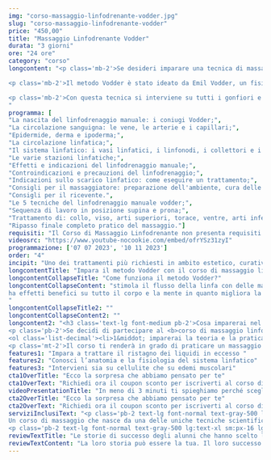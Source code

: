 ```yaml
---
img: "corso-massaggio-linfodrenante-vodder.jpg"
slug: "corso-massaggio-linfodrenante-vodder"
price: "450,00"
title: "Massaggio Linfodrenante Vodder"
durata: "3 giorni"
ore: "24 ore"
category: "corso"
longcontent: "<p class='mb-2'>Se desideri imparare una tecnica di massaggio manuale che agisce direttamente sul sistema linfatico, questo è il corso giusto per te.</p> 

<p class='mb-2'>Il metodo Vodder è stato ideato da Emil Vodder, un fisioterapista danese che ha studiato a fondo il sistema linfatico e ha elaborato una tecnica efficace e scientificamente provata. È il più riconosciuto a livello internazionale tra i metodi di linfodrenaggio manuale.</p> 

<p class='mb-2'>Con questa tecnica si interviene su tutti i gonfiori e gli edemi causati da ristagni linfatici e problemi al sistema di drenaggio.</p> 
"
programma: [
"La nascita del linfodrenaggio manuale: i coniugi Vodder;",
"La circolazione sanguigna: le vene, le arterie e i capillari;",
"Epidermide, derma e ipoderma;",
"La circolazione linfatica;",
"Il sistema linfatico: i vasi linfatici, i linfonodi, i collettori e i dotti linfatici;",
"Le varie stazioni linfatiche;",
"Effetti e indicazioni del linfodrenaggio manuale;",
"Controindicazioni e precauzioni del linfodrenaggio;",
"Indicazioni sullo scarico linfatico: come eseguire un trattamento;",
"Consigli per il massaggiatore: preparazione dell'ambiente, cura delle mani e abbigliamento;",
"Consigli per il ricevente.",
"Le 5 tecniche del linfodrenaggio manuale vodder;",
"Sequenza di lavoro in posizione supina e prona;",
"Trattamento di: collo, viso, arti superiori, torace, ventre, arti inferiori, regione dorsale, lombare e glutei;",
"Ripasso finale completo pratico del massaggio."]
requisiti: "Il Corso di Massaggio Linfodrenante non presenta requisiti ed è aperto a tutti."
videosrc: "https://www.youtube-nocookie.com/embed/ofrYSz31zyI"
programmazione: ['07 07 2023', '10 11 2023']  
order: "4"
incipit: "Uno dei trattamenti più richiesti in ambito estetico, curativo e sportivo. Di cosa stiamo parlando? Del corso di massaggio linfodrenante. Scopri ora la nostra offerta formativa."
longcontentTitle: "Impara il metodo Vodder con il corso di massaggio linfodrenante"            
longcontentCollapseTitle: "Come funziona il metodo Vodder?"
longcontentCollapseContent: "stimola il flusso della linfa con delle manualità delicate, precise e ritmiche, seguendo il percorso dei capillari, dei vasi, dei collettori, dei tronchi e dei linfonodi linfatici;
ha effetti benefici su tutto il corpo e la mente in quanto migliora la circolazione sanguigna e linfatica, elimina le tossine, riduce i gonfiori e gli edemi, rafforza il sistema immunitario, rilassa il sistema nervoso, tonifica la pelle e i tessuti.
"
longcontentCollapseTitle2: ""
longcontentCollapseContent2: ""
longcontent2: "<h3 class='text-lg font-medium pb-2'>Cosa imparerai nel corso di massaggio linfodrenante Vodder?</h3>
<p class='pb-2'>Se decidi di partecipare al <b>corso di massaggio linfodrenante Vodder:</b></p> 
<ol class='list-decimal'><li>1&middot; imparerai la teoria e la pratica del massaggio manuale con il metodo Vodder;</li><li>2&middot; studierai l’anatomia e la fisiologia del sistema linfatico;</li><li>3&middot; approfondirai le tecniche di manipolazione con le mani.</li></ol>
<p class='mt-2'>Il corso ti renderà in grado di praticare un massaggio manuale con il metodo Vodder efficace e sicuro, ottenendo un’azione drenante e depurativa su tutto il sistema linfatico.</p>"
features1: "Impara a trattare il ristagno dei liquidi in eccesso "
features2: "Conosci l’anatomia e la fisiologia del sistema linfatico"
features3: "Intervieni sia su cellulite che su edemi muscolari"  
cta1OverTitle: "Ecco la sorpresa che abbiamo pensato per te"
cta1OverText: "Richiedi ora il coupon sconto per iscriverti al corso di massaggio linfodrenante vodder"
videoPresentationTitle: "In meno di 3 minuti ti spieghiamo perché scegliere il corso di massaggio linfodrenante Vodder"
cta2OverTitle: "Ecco la sorpresa che abbiamo pensato per te"
cta2OverText: "Richiedi ora il coupon sconto per iscriverti al corso di massaggio linfodrenante vodder"
serviziInclusiText: "<p class='pb-2 text-lg font-normal text-gray-500 lg:text-xl sm:px-16 lg:px-48 text-justify'>
Un corso di massaggio che nasce da una delle uniche tecniche scientificamente provate. Un corso di massaggio che tratta a fondo il sistema linfatico e la sua anatomia. Un corso che ti permetterà di eseguire il massaggio linfodrenante in completa autonomia.</p>
<p class='pb-2 text-lg font-normal text-gray-500 lg:text-xl sm:px-16 lg:px-48 text-justify'>Cosa aspetti? Chiedi subito maggiori info su come partecipare a quest’eccellente formazione coi migliori docenti nel campo del benessere.</p>"
reviewTextTitle: "Le storie di successo degli alunni che hanno scelto la nostra scuola di massaggio"        
reviewTextContent: "La loro storia può essere la tua. Il loro successo puoi ottenerlo anche tu. Cosa aspetti? Scegli anche tu di essere finalmente felice del lavoro che scegli." 
---
```

